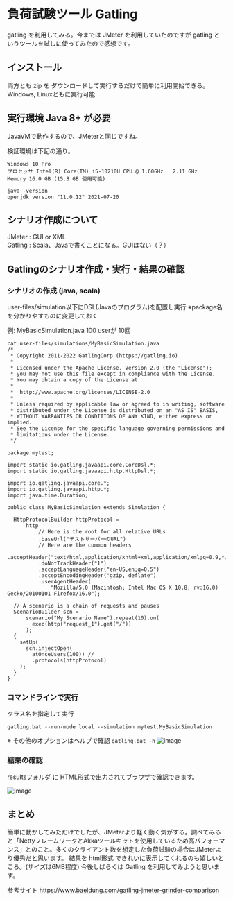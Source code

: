 # 負荷試験ツール Gatling

gatling を利用してみる。今までは JMeter を利用していたのですが gatling というツールを試しに使ってみたので感想です。

## インストール

両方とも zip を ダウンロードして実行するだけで簡単に利用開始できる。  
Windows, Linuxともに実行可能 

## 実行環境 Java 8+ が必要

JavaVMで動作するので、JMeterと同じですね。

検証環境は下記の通り。
```
Windows 10 Pro
プロセッサ Intel(R) Core(TM) i5-10210U CPU @ 1.60GHz   2.11 GHz
Memory 16.0 GB (15.8 GB 使用可能)

java -version
openjdk version "11.0.12" 2021-07-20
```

## シナリオ作成について
JMeter : GUI or XML  
Gatling : Scala、Javaで書くことになる。GUIはない（？）  

## Gatlingのシナリオ作成・実行・結果の確認

### シナリオの作成 (java, scala)
user-files/simulation以下にDSL(Javaのプログラム)を配置し実行
※package名を分かりやすものに変更しておく

例: MyBasicSimulation.java 100 userが 10回
```
cat user-files/simulations/MyBasicSimulation.java
/*
 * Copyright 2011-2022 GatlingCorp (https://gatling.io)
 *
 * Licensed under the Apache License, Version 2.0 (the "License");
 * you may not use this file except in compliance with the License.
 * You may obtain a copy of the License at
 *
 *  http://www.apache.org/licenses/LICENSE-2.0
 *
 * Unless required by applicable law or agreed to in writing, software
 * distributed under the License is distributed on an "AS IS" BASIS,
 * WITHOUT WARRANTIES OR CONDITIONS OF ANY KIND, either express or implied.
 * See the License for the specific language governing permissions and
 * limitations under the License.
 */

package mytest;

import static io.gatling.javaapi.core.CoreDsl.*;
import static io.gatling.javaapi.http.HttpDsl.*;

import io.gatling.javaapi.core.*;
import io.gatling.javaapi.http.*;
import java.time.Duration;

public class MyBasicSimulation extends Simulation {

  HttpProtocolBuilder httpProtocol =
      http
          // Here is the root for all relative URLs
          .baseUrl("テストサーバーのURL")
          // Here are the common headers
          .acceptHeader("text/html,application/xhtml+xml,application/xml;q=0.9,*/*;q=0.8")
          .doNotTrackHeader("1")
          .acceptLanguageHeader("en-US,en;q=0.5")
          .acceptEncodingHeader("gzip, deflate")
          .userAgentHeader(
              "Mozilla/5.0 (Macintosh; Intel Mac OS X 10.8; rv:16.0) Gecko/20100101 Firefox/16.0");

  // A scenario is a chain of requests and pauses
  ScenarioBuilder scn =
      scenario("My Scenario Name").repeat(10).on(
        exec(http("request_1").get("/"))
      );
  {
    setUp(
      scn.injectOpen(        
        atOnceUsers(100)) //
        .protocols(httpProtocol)
    );
  }
}
```

### コマンドラインで実行
クラス名を指定して実行
```
gatling.bat --run-mode local --simulation mytest.MyBasicSimulation
```
※ その他のオプションはヘルプで確認 `gatling.bat -h`
![image](./run_gatling.gif)

### 結果の確認
resultsフォルダ に HTML形式で出力されてブラウザで確認できます。

![image](./Gatling-Stats.gif)

## まとめ
簡単に動かしてみただけでしたが、JMeterより軽く動く気がする。調べてみると「NettyフレームワークとAkkaツールキットを使用しているため高パフォーマンス」とのこと。多くのクライアント数を想定した負荷試験の場合はJMeterより優秀だと思います。
結果を html形式 できれいに表示してくれるのも嬉しいところ。(サイズは6MB程度)
今後しばらくは Gatling を利用してみようと思います。

参考サイト
https://www.baeldung.com/gatling-jmeter-grinder-comparison
